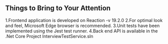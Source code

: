 
Things to Bring to Your Attention
----------------------------------
1.Frontend application is developed on Reaction -v 19.2.0
2.For optimal look and feel, Microsoft Edge browser is recommended.
3.Unit tests have been implemented using the Jest test runner.
4.Back end API is available in the .Net Core Project InterviewTestService.sln 
